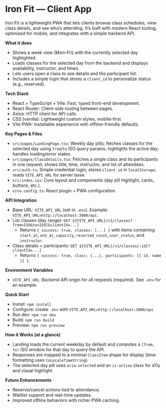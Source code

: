 # Iron Fit — Client App

Iron Fit is a lightweight PWA that lets clients browse class schedules, view class details, and see who’s attending. It’s built with modern React tooling, optimized for mobile, and integrates with a simple backend API.

**What it does**
- Shows a week view (Mon–Fri) with the currently selected day highlighted.
- Loads classes for the selected day from the backend and displays availability, instructor, and times.
- Lets users open a class to see details and the participant list.
- Includes a simple login that stores a `client_id` to personalize status (e.g., reserved).

**Tech Stack**
- React + TypeScript + Vite: Fast, typed front-end development.
- React Router: Client-side routing between pages.
- Axios: HTTP client for API calls.
- CSS (vanilla): Lightweight custom styles, mobile-first.
- Vite PWA: Installable experience with offline-friendly defaults.

**Key Pages & Files**
- `src/pages/LandingPage.tsx`: Weekly day pills; fetches classes for the selected day using `from`/`to` ISO query params; highlights the active day; handles loading/error states.
- `src/pages/ClassDetails.tsx`: Fetches a single class and its participants in one request; shows title, time, instructor, and list of attendees.
- `src/auth.ts`: Simple credential login; stores `client_id` in `localStorage`; reads `VITE_API_URL` for server base.
- `src/index.css`: Core layout and components (day pill highlight, cards, buttons, etc.).
- `vite.config.ts`: React plugin + PWA configuration.

**API Integration**
- Base URL: `VITE_API_URL` (set in `.env`). Example: `VITE_API_URL=http://localhost:3000/api`.
- List classes (day range): `GET ${VITE_API_URL}/v1/classes?from=ISO&to=ISO[&clientId=...]`
  - Returns `{ success: true, classes: [...] }` with items containing `start_at`, `end_at`, `capacity`, `reserved_count`, `user_status`, and `instructor`.
- Class details + participants: `GET ${VITE_API_URL}/v1/classes/:id[?clientId=...]`
  - Returns `{ success: true, class: {...}, participants: [{ id, name }] }`.

**Environment Variables**
- `VITE_API_URL`: Backend API origin for all requests (required). See `.env` for an example.

**Quick Start**
- Install: `npm install`
- Configure: create `.env` with `VITE_API_URL=http://localhost:3000/api`
- Run dev: `npm run dev`
- Build: `npm run build`
- Preview: `npm run preview`

**How it Works (at a glance)**
- Landing loads the current weekday by default and computes a `[from, to)` ISO window for that day to query the API.
- Responses are mapped to a minimal `ClassItem` shape for display (time formatting uses `toLocaleTimeString`).
- The selected day pill uses `aria-selected` and an `is-active` class for a11y and visual highlight.

**Future Enhancements**
- Reserve/cancel actions tied to attendance.
- Waitlist support and real-time updates.
- Improved offline behaviors with richer PWA caching.
